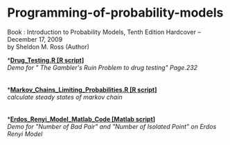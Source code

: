 Programming-of-probability-models
=================================
Book : Introduction to Probability Models, Tenth Edition Hardcover – December 17, 2009<br />
     by Sheldon M. Ross (Author)


*<font><b><u>Drug_Testing.R  [R script]</u></b></font><br />
<font><i>Demo for  " The Gambler's Ruin Problem to drug testing" Page.232</i></font><br />
<br />
<br />
*<font><b><u>Markov_Chains_Limiting_Probabilities.R   [R script]</u></b></font><br />
<font><i>calculate steady states of markov chain</i></font><br />
<br />
<br />
*<font><b><u>Erdos_Renyi_Model_Matlab_Code  [Matlab script]</u></b></font><br />
<font><i>Demo for "Number of Bad Pair" and "Number of Isolated Point" on Erdos Renyi Model</i></font><br />
<br />
<br />
